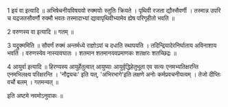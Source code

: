 

  
1 इयं वा इत्यादि ॥ अभिषेचनीयविषययो रुक्मयोः स्तुतिः क्रियते । पृथिवी रजता द्यौस्सैवर्णी । तस्मान्न उपरि च यद्रजतसौवर्णौ रुक्मौ भवतः तस्मादाभ्यां द्यावापृथिवीभ्यामेव ह्येष परिगृहीतो भवति ॥

2 वरुणस्य वा इत्यादि ॥ गतम् ॥

3 यद्रुक्ममिति ॥ सौवर्णं रुक्मं अन्तर्मध्ये राज्ञोऽपां च दधाति स्थापयति । तदिन्द्रियादेरनिर्घाताय अविनाशाय भवति । वरुणस्येव नास्यावघातः । शतमान शतमानयवप्रमाणकः शतक्षरः शतच्छिद्रः ॥

4 आयुर्वा इत्यादि ॥ हिरण्यस्य आयुर्हेतुत्वात् आयुष्याः आयुर्वृद्धिहेतुभूता एव सत्यः एनमभ्यतिक्षरन्ति एनमभिलक्ष्य परिक्षरन्ति । 'नौद्व्यचः' इति यत्, 'अभिरभागे'इति लक्षणे अनोः कर्मप्रवचनीयत्वम् । तेजो दीप्तिः वर्चो बलम् । गतमन्यत् ॥

इति अष्टमे नवमोऽनुवाकः ॥  
